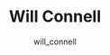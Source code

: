 ---
# this is autogenerated: do not edit
title: Will Connell
author: will_connell
layout: author-bio
jobtitle: Grad Student
bio: pspg
type: alumn
excerpt: "Currently, clinicians practice medicine on a population level. The ability to molecularly characterize biological systems affords new opportunities in the perso"
header:
  teaser: /assets/images/people/bio-connell.jpg
papers: 
    - title: Predicting Cellular Drug Sensitivity using Conditional Modulation of Gene Expression
      excerpt: <u>Connell W</u>, Keiser MJ. __bioRxiv - NeurIPS LMRL__. 2020 Dec 11.
      link: ""

---